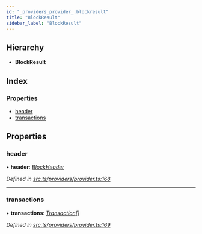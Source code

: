 ```yaml
---
id: "_providers_provider_.blockresult"
title: "BlockResult"
sidebar_label: "BlockResult"
---
```


## Hierarchy

* **BlockResult**

## Index

### Properties

* [header](_providers_provider_.blockresult.md#header)
* [transactions](_providers_provider_.blockresult.md#transactions)

## Properties

###  header

• **header**: *[BlockHeader](_providers_provider_.blockheader.md)*

*Defined in [src.ts/providers/provider.ts:168](https://github.com/nearprotocol/nearlib/blob/d578981/src.ts/providers/provider.ts#L168)*

___

###  transactions

• **transactions**: *[Transaction](_providers_provider_.transaction.md)[]*

*Defined in [src.ts/providers/provider.ts:169](https://github.com/nearprotocol/nearlib/blob/d578981/src.ts/providers/provider.ts#L169)*

